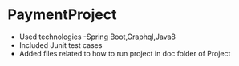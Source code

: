 # PaymentProject
* Used technologies -Spring Boot,Graphql,Java8
* Included Junit test cases
* Added files related to  how to run project in doc folder of Project
